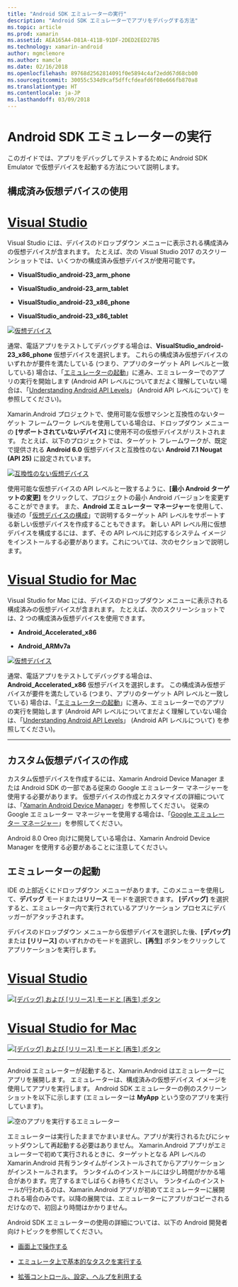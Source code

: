 ```yaml
---
title: "Android SDK エミュレーターの実行"
description: "Android SDK エミュレーターでアプリをデバッグする方法"
ms.topic: article
ms.prod: xamarin
ms.assetid: AEA165A4-D81A-411B-91DF-2DED2EED27B5
ms.technology: xamarin-android
author: mgmclemore
ms.author: mamcle
ms.date: 02/16/2018
ms.openlocfilehash: 89768d2562814091f0e5894c4af2edd67d68cb00
ms.sourcegitcommit: 30055c534d9caf5dffcfdeafd6f08e666fb870a8
ms.translationtype: HT
ms.contentlocale: ja-JP
ms.lasthandoff: 03/09/2018
---
```

# <a name="running-the-android-sdk-emulator"></a>Android SDK エミュレーターの実行

このガイドでは、アプリをデバッグしてテストするために Android SDK Emulator で仮想デバイスを起動する方法について説明します。

## <a name="using-a-pre-configured-virtual-device"></a>構成済み仮想デバイスの使用

# <a name="visual-studiotabvswin"></a>[Visual Studio](#tab/vswin)

Visual Studio には、デバイスのドロップダウン メニューに表示される構成済みの仮想デバイスが含まれます。 たとえば、次の Visual Studio 2017 のスクリーンショットでは、いくつかの構成済み仮想デバイスが使用可能です。

-   **VisualStudio\_android-23\_arm\_phone**

-   **VisualStudio\_android-23\_arm\_tablet**

-   **VisualStudio\_android-23\_x86\_phone** 

-   **VisualStudio\_android-23\_x86\_tablet** 

[![仮想デバイス](running-the-emulator-images/win/01-virtual-devices-sml.png)](running-the-emulator-images/win/01-virtual-devices.png#lightbox)

通常、電話アプリをテストしてデバッグする場合は、**VisualStudio\_android-23\_x86\_phone** 仮想デバイスを選択します。 これらの構成済み仮想デバイスのいずれかが要件を満たしている (つまり、アプリのターゲット API レベルと一致している) 場合は、「[エミュレーターの起動](#launching)」に進み、エミュレーターでのアプリの実行を開始します  (Android API レベルについてまだよく理解していない場合は、「[Understanding Android API Levels](~/android/app-fundamentals/android-api-levels.md)」 (Android API レベルについて) を参照してください)。

Xamarin.Android プロジェクトで、使用可能な仮想マシンと互換性のないターゲット フレームワーク レベルを使用している場合は、ドロップダウン メニューの **[サポートされていないデバイス]** に使用不可の仮想デバイスがリストされます。 たとえば、以下のプロジェクトでは、ターゲット フレームワークが、既定で提供される **Android 6.0** 仮想デバイスと互換性のない **Android 7.1 Nougat (API 25)** に設定されています。

[![互換性のない仮想デバイス](running-the-emulator-images/win/02-incompatible-level-sml.png)](running-the-emulator-images/win/02-incompatible-level.png#lightbox)

使用可能な仮想デバイスの API レベルと一致するように、**[最小 Android ターゲットの変更]** をクリックして、プロジェクトの最小 Android バージョンを変更することができます。 また、**Android エミュレーター マネージャー**を使用して、後述の「[仮想デバイスの構成](#virtualdevice)」で説明するターゲット API レベルをサポートする新しい仮想デバイスを作成することもできます。 新しい API レベル用に仮想デバイスを構成するには、まず、その API レベルに対応するシステム イメージをインストールする必要があります。これについては、次のセクションで説明します。

# <a name="visual-studio-for-mactabvsmac"></a>[Visual Studio for Mac](#tab/vsmac)

Visual Studio for Mac には、デバイスのドロップダウン メニューに表示される構成済みの仮想デバイスが含まれます。 たとえば、次のスクリーンショットでは、2 つの構成済み仮想デバイスを使用できます。

-   **Android\_Accelerated\_x86**

-   **Android\_ARMv7a**

[![仮想デバイス](running-the-emulator-images/mac/01-virtual-devices-sml.png)](running-the-emulator-images/mac/01-virtual-devices.png#lightbox)

通常、電話アプリをテストしてデバッグする場合は、**Android\_Accelerated\_x86** 仮想デバイスを選択します。 この構成済み仮想デバイスが要件を満たしている (つまり、アプリのターゲット API レベルと一致している) 場合は、「[エミュレーターの起動](#launching)」に進み、エミュレーターでのアプリの実行を開始します  (Android API レベルについてまだよく理解していない場合は、「[Understanding Android API Levels](~/android/app-fundamentals/android-api-levels.md)」 (Android API レベルについて) を参照してください)。

-----

## <a name="creating-custom-virtual-devices"></a>カスタム仮想デバイスの作成

カスタム仮想デバイスを作成するには、Xamarin Android Device Manager または Android SDK の一部である従来の Google エミュレーター マネージャーを使用する必要があります。 仮想デバイスの作成とカスタマイズの詳細については、「[Xamarin Android Device Manager](~/android/get-started/installation/android-emulator/xamarin-device-manager.md)」を参照してください。
従来の Google エミュレーター マネージャーを使用する場合は、「[Google エミュレーター マネージャー](~/android/get-started/installation/android-emulator/google-emulator-manager.md)」を参照してください。

Android 8.0 Oreo 向けに開発している場合は、Xamarin Android Device Manager を使用する必要があることに注意してください。

<a name="launching" />

## <a name="launching-the-emulator"></a>エミュレーターの起動

IDE の上部近くにドロップダウン メニューがあります。このメニューを使用して、**デバッグ** モードまたは**リリース** モードを選択できます。 **[デバッグ]** を選択すると、エミュレーター内で実行されているアプリケーション プロセスにデバッガーがアタッチされます。 

デバイスのドロップダウン メニューから仮想デバイスを選択した後、**[デバッグ]** または **[リリース]** のいずれかのモードを選択し、**[再生]** ボタンをクリックしてアプリケーションを実行します。

# <a name="visual-studiotabvswin"></a>[Visual Studio](#tab/vswin)

[![[デバッグ] および [リリース] モードと [再生] ボタン](running-the-emulator-images/win/17-debug-release-sml.png)](running-the-emulator-images/win/17-debug-release.png#lightbox)

# <a name="visual-studio-for-mactabvsmac"></a>[Visual Studio for Mac](#tab/vsmac)

[![[デバッグ] および [リリース] モードと [再生] ボタン](running-the-emulator-images/mac/16-debug-release-sml.png)](running-the-emulator-images/mac/16-debug-release.png#lightbox)

-----

Android エミュレーターが起動すると、Xamarin.Android はエミュレーターにアプリを展開します。 エミュレーターは、構成済みの仮想デバイス イメージを使用してアプリを実行します。 Android SDK エミュレーターの例のスクリーンショットを以下に示します (エミュレーターは **MyApp** という空のアプリを実行しています)。

![空のアプリを実行するエミュレーター](running-the-emulator-images/emulator-running.png)

エミュレーターは実行したままでかまいません。アプリが実行されるたびにシャットダウンして再起動する必要はありません。 Xamarin.Android アプリがエミュレーターで初めて実行されるときに、ターゲットとなる API レベルの Xamarin.Android 共有ランタイムがインストールされてからアプリケーションがインストールされます。 ランタイムのインストールには少し時間がかかる場合があります。完了するまでしばらくお待ちください。 ランタイムのインストールが行われるのは、Xamarin.Android アプリが初めてエミュレーターに展開される場合のみです。以降の展開では、エミュレーターにアプリがコピーされるだけなので、初回より時間はかかりません。

Android SDK エミュレーターの使用の詳細については、以下の Android 開発者向けトピックを参照してください。

-   [画面上で操作する](https://developer.android.com/studio/run/emulator.html#navigate)

-   [エミュレータ上で基本的なタスクを実行する](https://developer.android.com/studio/run/emulator.html#tasks)

-   [拡張コントロール、設定、ヘルプを利用する](https://developer.android.com/studio/run/emulator.html#extended)

